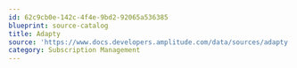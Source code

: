 ```yaml
---
id: 62c9cb0e-142c-4f4e-9bd2-92065a536385
blueprint: source-catalog
title: Adapty
source: 'https://www.docs.developers.amplitude.com/data/sources/adapty'
category: Subscription Management
---
```

